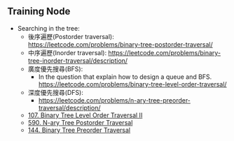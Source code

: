 ## Training Node
- Searching in the tree:
    - 後序遍歷(Postorder traversal): https://leetcode.com/problems/binary-tree-postorder-traversal/
    - 中序遍歷(Inorder traversal): https://leetcode.com/problems/binary-tree-inorder-traversal/description/
    - 廣度優先搜尋(BFS):
         - In the question that explain how to design a queue and BFS.
    https://leetcode.com/problems/binary-tree-level-order-traversal/
    - 深度優先搜尋(DFS):
        - https://leetcode.com/problems/n-ary-tree-preorder-traversal/description/
    - [107. Binary Tree Level Order Traversal II](https://leetcode.com/problems/binary-tree-level-order-traversal-ii/description/)
    - [590. N-ary Tree Postorder Traversal](https://leetcode.com/problems/n-ary-tree-postorder-traversal/description/)
    - [144. Binary Tree Preorder Traversal](https://leetcode.com/problems/binary-tree-preorder-traversal/description/)